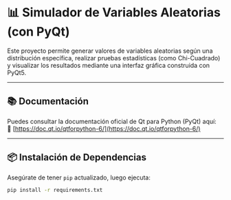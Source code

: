 # 📊 Simulador de Variables Aleatorias (con PyQt)

Este proyecto permite generar valores de variables aleatorias según una distribución específica, realizar pruebas estadísticas (como Chi-Cuadrado) y visualizar los resultados mediante una interfaz gráfica construida con PyQt5.

---

## 📚 Documentación

Puedes consultar la documentación oficial de Qt para Python (PyQt) aquí:  
🔗 [https://doc.qt.io/qtforpython-6/](https://doc.qt.io/qtforpython-6/)

---

## 📦 Instalación de Dependencias

Asegúrate de tener `pip` actualizado, luego ejecuta:

```bash
pip install -r requirements.txt

